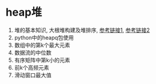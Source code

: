 # heap堆

1. 堆的基本知识, 大根堆构建及堆排序, [参考链接1](https://www.bilibili.com/video/BV1AF411G7cA), [参考链接2](https://www.runoob.com/python3/python-heap-sort.html)
2. python中的heapq包使用
3. 数组中的第k个最大元素
4. 数据流的中位数
5. 有序矩阵中第k小的元素
6. 前k个高频元素
7. 滑动窗口最大值